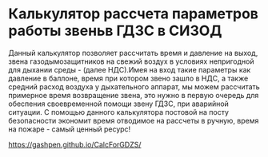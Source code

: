 # Калькулятор рассчета параметров работы звеньв ГДЗС в СИЗОД

Данный калькулятор позволяет рассчитать время и давление на выход, звена газодымозащитников на свежий воздух в условиях непригодной для дыхании среды - (далее НДС).Имея на вход такие параметры как давление в баллоне, время при котором звено зашло в НДС, а также средний расход воздуха у дыхательного аппарат, мы можем рассчитать примерное время возвращение звена, это нужно в первую очередь для обеспения своевременной помощи звену ГДЗС, при аварийной ситуации. С помощью данного калькулятора постовой на посту безопасности экономит время отводимое на рассчеты в ручную, время на пожаре - самый ценный ресурс!


https://gashpen.github.io/CalcForGDZS/
